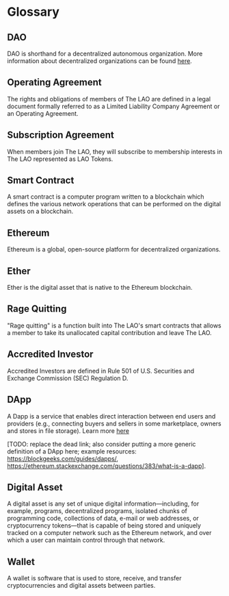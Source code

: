 # Glossary

## DAO

DAO is shorthand for a decentralized autonomous organization. More information about decentralized organizations can be found [here](https://wiki.p2pfoundation.net/Decentralized_Autonomous_Organization).

## Operating Agreement

The rights and obligations of members of The LAO are defined in a legal document formally referred to as a Limited Liability Company Agreement or an Operating Agreement.

## Subscription Agreement

When members join The LAO, they will subscribe to membership interests in The LAO represented as LAO Tokens.

## Smart Contract

A smart contract is a computer program written to a blockchain which defines the various network operations that can be performed on the digital assets on a blockchain.

## Ethereum

Ethereum is a global, open-source platform for decentralized organizations.

## Ether

Ether is the digital asset that is native to the Ethereum blockchain.

## Rage Quitting

"Rage quitting" is a function built into The LAO's smart contracts that allows a member to take its unallocated capital contribution and leave The LAO.

## Accredited Investor

Accredited Investors are defined in Rule 501 of U.S. Securities and Exchange Commission (SEC) Regulation D.

## DApp

A Dapp is a service that enables direct interaction between end users and providers (e.g., connecting buyers and sellers in some marketplace, owners and stores in file storage). Learn more [here](http://ethdocs.org/en/latest/glossary.html)

[TODO: replace the dead link; also consider putting a more generic definition of a DApp here; example resources: https://blockgeeks.com/guides/dapps/, https://ethereum.stackexchange.com/questions/383/what-is-a-dapp].

## Digital Asset

A digital asset is any set of unique digital information&mdash;including, for example, programs, decentralized programs, isolated chunks of programming code, collections of data, e-mail or web addresses, or cryptocurrency tokens&mdash;that is capable of being stored and uniquely tracked on a computer network such as the Ethereum network, and over which a user can maintain control through that network.

## Wallet

A wallet is software that is used to store, receive, and transfer cryptocurrencies and digital assets between parties.
